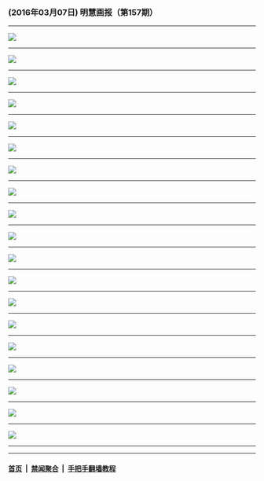 ### (2016年03月07日) 明慧画报（第157期）

---

<img src="http://qikan.minghui.org/mhqkpage/qikanimage/2016/03/06/mhhb157-read-online1.png"/><hr/>
<img src="http://qikan.minghui.org/mhqkpage/qikanimage/2016/03/06/mhhb157-read-online2.png"/><hr/>
<img src="http://qikan.minghui.org/mhqkpage/qikanimage/2016/03/06/mhhb157-read-online3.png"/><hr/>
<img src="http://qikan.minghui.org/mhqkpage/qikanimage/2016/03/06/mhhb157-read-online4.png"/><hr/>
<img src="http://qikan.minghui.org/mhqkpage/qikanimage/2016/03/06/mhhb157-read-online5.png"/><hr/>
<img src="http://qikan.minghui.org/mhqkpage/qikanimage/2016/03/06/mhhb157-read-online6.png"/><hr/>
<img src="http://qikan.minghui.org/mhqkpage/qikanimage/2016/03/06/mhhb157-read-online7.png"/><hr/>
<img src="http://qikan.minghui.org/mhqkpage/qikanimage/2016/03/06/mhhb157-read-online8.png"/><hr/>
<img src="http://qikan.minghui.org/mhqkpage/qikanimage/2016/03/06/mhhb157-read-online9.png"/><hr/>
<img src="http://qikan.minghui.org/mhqkpage/qikanimage/2016/03/06/mhhb157-read-online10.png"/><hr/>
<img src="http://qikan.minghui.org/mhqkpage/qikanimage/2016/03/06/mhhb157-read-online11.png"/><hr/>
<img src="http://qikan.minghui.org/mhqkpage/qikanimage/2016/03/06/mhhb157-read-online12.png"/><hr/>
<img src="http://qikan.minghui.org/mhqkpage/qikanimage/2016/03/06/mhhb157-read-online13.png"/><hr/>
<img src="http://qikan.minghui.org/mhqkpage/qikanimage/2016/03/06/mhhb157-read-online14.png"/><hr/>
<img src="http://qikan.minghui.org/mhqkpage/qikanimage/2016/03/06/mhhb157-read-online15.png"/><hr/>
<img src="http://qikan.minghui.org/mhqkpage/qikanimage/2016/03/06/mhhb157-read-online16.png"/><hr/>
<img src="http://qikan.minghui.org/mhqkpage/qikanimage/2016/03/06/mhhb157-read-online17.png"/><hr/>
<img src="http://qikan.minghui.org/mhqkpage/qikanimage/2016/03/06/mhhb157-read-online18.png"/><hr/>
<img src="http://qikan.minghui.org/mhqkpage/qikanimage/2016/03/06/mhhb157-read-online19.png"/><hr/>


---

#### [首页](../../../..) &nbsp;|&nbsp; [禁闻聚合](https://github.com/gfw-breaker/banned-news) &nbsp;|&nbsp; [手把手翻墙教程](https://github.com/gfw-breaker/guides) 